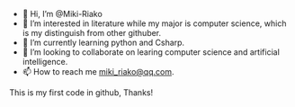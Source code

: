 - 👋 Hi, I’m @Miki-Riako
- 👀 I’m interested in literature while my major is computer science, which is my distinguish from other githuber.
- 🌱 I’m currently learning python and Csharp.
- 💞️ I’m looking to collaborate on learing computer science and artificial intelligence.
- 📫 How to reach me miki_riako@qq.com.

This is my first code in github, Thanks!

<!---
Miki-Riako/Miki-Riako is a ✨ special ✨ repository because its `README.md` (this file) appears on your GitHub profile.
You can click the Preview link to take a look at your changes.
--->
